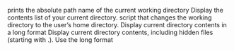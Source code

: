 prints the absolute path name of the current working directory
Display the contents list of your current directory.
script that changes the working directory to the user’s home directory.
Display current directory contents in a long format
Display current directory contents, including hidden files (starting with .). Use the long format
